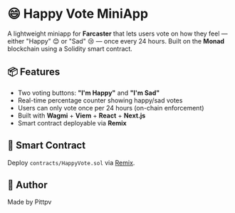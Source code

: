 # 😄 Happy Vote MiniApp

A lightweight miniapp for **Farcaster** that lets users vote on how they feel — either "Happy" 😊 or "Sad" 😢 — once every 24 hours. Built on the **Monad** blockchain using a Solidity smart contract.

## 📦 Features

- Two voting buttons: **"I'm Happy"** and **"I'm Sad"**
- Real-time percentage counter showing happy/sad votes
- Users can only vote once per 24 hours (on-chain enforcement)
- Built with **Wagmi** + **Viem** + **React** + **Next.js**
- Smart contract deployable via **Remix**

## 🧱 Smart Contract

Deploy `contracts/HappyVote.sol` via [Remix](https://remix.ethereum.org).

## 👤 Author

Made by Pittpv
